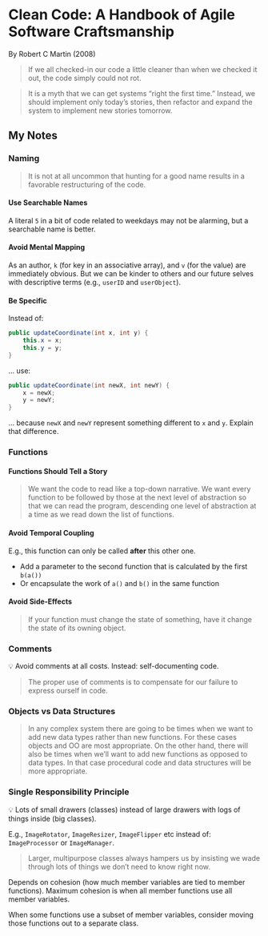 # Clean Code: A Handbook of Agile Software Craftsmanship
By Robert C Martin (2008)

> If we all checked-in our code a little cleaner than when we checked it out, the code simply could not rot.

> It is a myth that we can get systems “right the first time.” Instead, we should implement only today’s stories, then refactor and expand the system to implement new stories tomorrow.

## My Notes

### Naming

> It is not at all uncommon that hunting for a good name results in a favorable restructuring of the code.

#### Use Searchable Names

A literal `5` in a bit of code related to weekdays may not be alarming, but a searchable name is better.

#### Avoid Mental Mapping

As an author, `k` (for key in an associative array), and `v` (for the value) are immediately obvious. But we can be kinder to others and our future selves with descriptive terms (e.g., `userID` and `userObject`).

#### Be Specific

Instead of:

```java
public updateCoordinate(int x, int y) {
    this.x = x;
    this.y = y;
}
```

… use:

```java
public updateCoordinate(int newX, int newY) {
    x = newX;
    y = newY;
}
```

… because `newX` and `newY` represent something different to `x` and `y`. Explain that difference.

### Functions

#### Functions Should Tell a Story

> We want the code to read like a top-down narrative. We want every function to be followed by those at the next level of abstraction so that we can read the program, descending one level of abstraction at a time as we read down the list of functions.

#### Avoid Temporal Coupling

E.g., this function can only be called **after** this other one.

- Add a parameter to the second function that is calculated by the first `b(a())`
- Or encapsulate the work of `a()` and `b()` in the same function

#### Avoid Side-Effects

> If your function must change the state of something, have it change the state of its owning object.

### Comments

💡 Avoid comments at all costs. Instead: self-documenting code.

> The proper use of comments is to compensate for our failure to express ourself in code.

### Objects vs Data Structures

> In any complex system there are going to be times when we want to add new data types rather than new functions. For these cases objects and OO are most appropriate. On the other hand, there will also be times when we’ll want to add new functions as opposed to data types. In that case procedural code and data structures will be more appropriate.

### Single Responsibility Principle

💡 Lots of small drawers (classes) instead of large drawers with logs of things inside (big classes).

E.g., `ImageRotator`, `ImageResizer`, `ImageFlipper` etc instead of: `ImageProcessor` or `ImageManager`.

> Larger, multipurpose classes always hampers us by insisting we wade through lots of things we don’t need to know right now.

Depends on cohesion (how much member variables are tied to member functions). Maximum cohesion is when all member functions use all member variables.

When some functions use a subset of member variables, consider moving those functions out to a separate class.